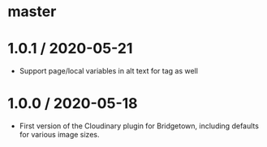 # master

# 1.0.1 / 2020-05-21

* Support page/local variables in alt text for tag as well

# 1.0.0 / 2020-05-18

* First version of the Cloudinary plugin for Bridgetown, including defaults for
  various image sizes.

